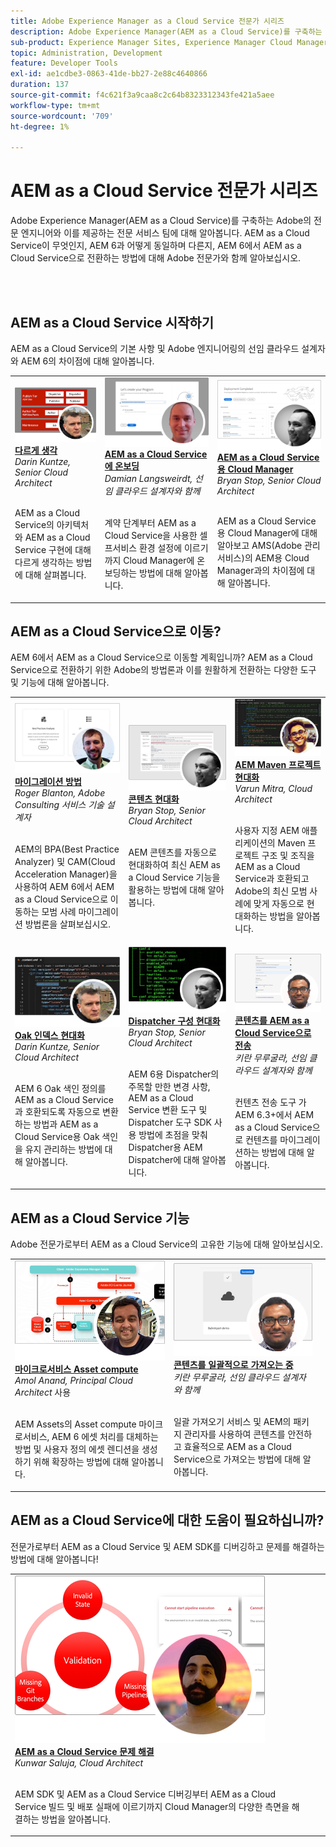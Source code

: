 ```yaml
---
title: Adobe Experience Manager as a Cloud Service 전문가 시리즈
description: Adobe Experience Manager(AEM as a Cloud Service)를 구축하는 Adobe의 전문 엔지니어와 이를 제공하는 전문 서비스에 대해 알아봅니다.
sub-product: Experience Manager Sites, Experience Manager Cloud Manager, Experience Manager Assets
topic: Administration, Development
feature: Developer Tools
exl-id: ae1cdbe3-0863-41de-bb27-2e88c4640866
duration: 137
source-git-commit: f4c621f3a9caa8c2c64b8323312343fe421a5aee
workflow-type: tm+mt
source-wordcount: '709'
ht-degree: 1%

---
```


# AEM as a Cloud Service 전문가 시리즈

Adobe Experience Manager(AEM as a Cloud Service)를 구축하는 Adobe의 전문 엔지니어와 이를 제공하는 전문 서비스 팀에 대해 알아봅니다. AEM as a Cloud Service이 무엇인지, AEM 6과 어떻게 동일하며 다른지, AEM 6에서 AEM as a Cloud Service으로 전환하는 방법에 대해 Adobe 전문가와 함께 알아보십시오.

<br/> 
<br/>

## AEM as a Cloud Service 시작하기

AEM as a Cloud Service의 기본 사항 및 Adobe 엔지니어링의 선임 클라우드 설계자와 AEM 6의 차이점에 대해 알아봅니다.

<table>
  <tr>
   <td>
      <a href="../../migration/moving-to-aem-as-a-cloud-service/introduction.md">
      <img alt="다르게 생각하는 것" src="./assets/thinking-differently.png"/>
      </a>
      <div>
         <a href="../../migration/moving-to-aem-as-a-cloud-service/introduction.md"><strong>다르게 생각</strong></a>         
         <br/><em>Darin Kuntze, Senior Cloud Architect</em>
      </div>
      <p>
        <br/>
         AEM as a Cloud Service의 아키텍처와 AEM as a Cloud Service 구현에 대해 다르게 생각하는 방법에 대해 살펴봅니다.
      </p>
     </td>   
     <td>
      <a href="../../migration/moving-to-aem-as-a-cloud-service/onboarding.md">
      <img alt="AEM as a Cloud Service에 온보딩" src="./assets/onboarding.png"/>
      </a>
      <div>
         <a href="../../migration/moving-to-aem-as-a-cloud-service/onboarding.md"><strong>AEM as a Cloud Service에 온보딩</strong></a>
         <br/><em>Damian Langsweirdt, 선임 클라우드 설계자와 함께</em>
      </div>
      <p>
        <br/>
         계약 단계부터 AEM as a Cloud Service을 사용한 셀프서비스 환경 설정에 이르기까지 Cloud Manager에 온보딩하는 방법에 대해 알아봅니다.
      </p>
   </td>     
   </td>   
     <td>
      <a href="../../migration/moving-to-aem-as-a-cloud-service/cloud-manager.md">
      <img alt="Cloud Manager" src="./assets/cloud-manager.png"/>
      </a>
      <div>
         <a href="../../migration/moving-to-aem-as-a-cloud-service/cloud-manager.md"><strong>AEM as a Cloud Service용 Cloud Manager</strong></a>
         <br/><em>Bryan Stop, Senior Cloud Architect</em>
      </div>
      <p>
        <br/>
         AEM as a Cloud Service용 Cloud Manager에 대해 알아보고 AMS(Adobe 관리 서비스)의 AEM용 Cloud Manager과의 차이점에 대해 알아봅니다.
      </p>
   </td> 
  </tr>
</table>

## AEM as a Cloud Service으로 이동?

AEM 6에서 AEM as a Cloud Service으로 이동할 계획입니까? AEM as a Cloud Service으로 전환하기 위한 Adobe의 방법론과 이를 원활하게 전환하는 다양한 도구 및 기능에 대해 알아봅니다.

<table>
  <tr>
   <td>
      <a href="../../migration/moving-to-aem-as-a-cloud-service/bpa-and-cam.md" target="_aem-experts-series-video">
      <img alt="마이그레이션 방법론" src="./assets/bpa-and-cam.png"/>
      </a>
      <div>
         <a href="../../migration/moving-to-aem-as-a-cloud-service/bpa-and-cam.md" target="_aem-experts-series-video"><strong>마이그레이션 방법</strong></a>
         <br/><em>Roger Blanton, Adobe Consulting 서비스 기술 설계자</em>
      </div>
      <p>
        <br/>
        AEM의 BPA(Best Practice Analyzer) 및 CAM(Cloud Acceleration Manager)을 사용하여 AEM 6에서 AEM as a Cloud Service으로 이동하는 모범 사례 마이그레이션 방법론을 살펴보십시오.
      </p>
   </td>   
     <td>
      <a href="../../migration/moving-to-aem-as-a-cloud-service/aem-modernization-tools.md" target="_aem-experts-series-video">
      <img alt="콘텐츠 현대화" src="./assets/aem-modernizer-tools.png"/>
      </a>
      <div>
         <a href="../../migration/moving-to-aem-as-a-cloud-service/aem-modernization-tools.md" target="_aem-experts-series-video"><strong>콘텐츠 현대화</strong></a>
         <br/><em>Bryan Stop, Senior Cloud Architect</em>
      </div>
      <p>
        <br/>
         AEM 콘텐츠를 자동으로 현대화하여 최신 AEM as a Cloud Service 기능을 활용하는 방법에 대해 알아봅니다.
      </p>
   </td>     
   </td>   
     <td>
      <a href="../../migration/moving-to-aem-as-a-cloud-service/repository-modernization.md" target="_aem-experts-series-video">
      <img alt="AEM Maven 프로젝트 현대화" src="./assets/repository-modernizer.png"/>
      </a>
      <div>
         <a href="../../migration/moving-to-aem-as-a-cloud-service/repository-modernization.md" target="_aem-experts-series-video"><strong>AEM Maven 프로젝트 현대화</strong></a>
         <br/><em>Varun Mitra, Cloud Architect</em>
      </div>
      <p>
        <br/>
         사용자 지정 AEM 애플리케이션의 Maven 프로젝트 구조 및 조직을 AEM as a Cloud Service과 호환되고 Adobe의 최신 모범 사례에 맞게 자동으로 현대화하는 방법을 알아봅니다.
      </p>
   </td> 
  </tr>
  <tr>
   <td>
      <a href="../../migration/moving-to-aem-as-a-cloud-service/search-and-indexing.md" target="_aem-experts-series-video">
      <img alt="Oak 인덱스 현대화" src="./assets/indexes.png"/>
      </a>
      <div>
         <a href="../../migration/moving-to-aem-as-a-cloud-service/search-and-indexing.md" target="_aem-experts-series-video"><strong>Oak 인덱스 현대화</strong></a>
         <br/><em>Darin Kuntze, Senior Cloud Architect</em>
      </div>
      <p>
        <br/>
        AEM 6 Oak 색인 정의를 AEM as a Cloud Service과 호환되도록 자동으로 변환하는 방법과 AEM as a Cloud Service용 Oak 색인을 유지 관리하는 방법에 대해 알아봅니다.
      </p>
   </td>   
     <td>
      <a href="../../migration/moving-to-aem-as-a-cloud-service/dispatcher.md" target="_aem-experts-series-video">
      <img alt="Dispatcher 구성 현대화" src="./assets/dispatcher.png"/>
      </a>
      <div>
         <a href="../../migration/moving-to-aem-as-a-cloud-service/dispatcher.md" target="_aem-experts-series-video"><strong>Dispatcher 구성 현대화</strong></a>
         <br/><em>Bryan Stop, Senior Cloud Architect</em>
      </div>
      <p>
        <br/>
         AEM 6용 Dispatcher의 주목할 만한 변경 사항, AEM as a Cloud Service 변환 도구 및 Dispatcher 도구 SDK 사용 방법에 초점을 맞춰 Dispatcher용 AEM Dispatcher에 대해 알아봅니다.
      </p>
   </td>     
   </td>   
     <td>
      <a href="../../migration/moving-to-aem-as-a-cloud-service/content-migration/content-transfer-tool.md" target="_aem-experts-series-video">
      <img alt="콘텐츠를 AEM as a Cloud Service으로 전송 중" src="./assets/content-transfer-tool.png"/>
      </a>
      <div>
         <a href="../../migration/moving-to-aem-as-a-cloud-service/content-migration/content-transfer-tool.md" target="_aem-experts-series-video"><strong>콘텐츠를 AEM as a Cloud Service으로 전송</strong></a>
         <br/><em>키란 무루굴라, 선임 클라우드 설계자와 함께</em>
      </div>
      <p>
        <br/>
         컨텐츠 전송 도구 가 AEM 6.3+에서 AEM as a Cloud Service으로 컨텐츠를 마이그레이션하는 방법에 대해 알아봅니다.
      </p>
   </td> 
  </tr>  
</table>


## AEM as a Cloud Service 기능

Adobe 전문가로부터 AEM as a Cloud Service의 고유한 기능에 대해 알아보십시오.

<table>
  <tr>
   <td>
      <a href="../../migration/moving-to-aem-as-a-cloud-service/asset-compute-microservices.md" target="_aem-experts-series-video">
      <img alt="Asset compute 마이크로서비스" src="./assets/asset-compute-microservices.png"/>
      </a>
      <div>
         <a href="../../migration/moving-to-aem-as-a-cloud-service/asset-compute-microservices.md" target="_aem-experts-series-video"><strong>마이크로서비스 Asset compute</strong></a>
         <br/><em>Amol Anand, Principal Cloud Architect</em> 사용
      </div>
      <p>
        <br/>
        AEM Assets의 Asset compute 마이크로서비스, AEM 6 에셋 처리를 대체하는 방법 및 사용자 정의 에셋 렌디션을 생성하기 위해 확장하는 방법에 대해 알아봅니다.
      </p>
   </td>   
   <td>
      <a href="../../migration/moving-to-aem-as-a-cloud-service/content-migration/bulk-import-service.md" target="_aem-experts-series-video">
      <img alt="일괄적으로 콘텐츠 가져오기" src="./assets/bulk-import.png"/>
      </a>
      <div>
         <a href="../../migration/moving-to-aem-as-a-cloud-service/content-migration/bulk-import-service.md" target="_aem-experts-series-video"><strong>콘텐츠를 일괄적으로 가져오는 중</strong></a>
         <br/><em>키란 무루굴라, 선임 클라우드 설계자와 함께</em>
      </div>
      <p>
        <br/>
        일괄 가져오기 서비스 및 AEM의 패키지 관리자를 사용하여 콘텐츠를 안전하고 효율적으로 AEM as a Cloud Service으로 가져오는 방법에 대해 알아봅니다.
      </p>
   </td> 
    <td></td>
  </tr>
</table>

## AEM as a Cloud Service에 대한 도움이 필요하십니까?

전문가로부터 AEM as a Cloud Service 및 AEM SDK를 디버깅하고 문제를 해결하는 방법에 대해 알아봅니다!

<table>
  <tr>
   <td>
      <a href="../../migration/moving-to-aem-as-a-cloud-service/troubleshooting.md" target="_aem-experts-series-video">
      <img alt="AEM as a Cloud Service 문제 해결" src="./assets/troubleshooting.png"/>
      </a>
      <div>
         <a href="../../migration/moving-to-aem-as-a-cloud-service/troubleshooting.md" 
         target="_aem-experts-series-video"><strong>AEM as a Cloud Service 문제 해결</strong></a>
         <br/><em>Kunwar Saluja, Cloud Architect</em>
      </div>
      <p>
        <br/>
        AEM SDK 및 AEM as a Cloud Service 디버깅부터 AEM as a Cloud Service 빌드 및 배포 실패에 이르기까지 Cloud Manager의 다양한 측면을 해결하는 방법을 알아봅니다.
      </p>
   </td>   
    <td></td>
    <td></td>
  </tr>
</table>
